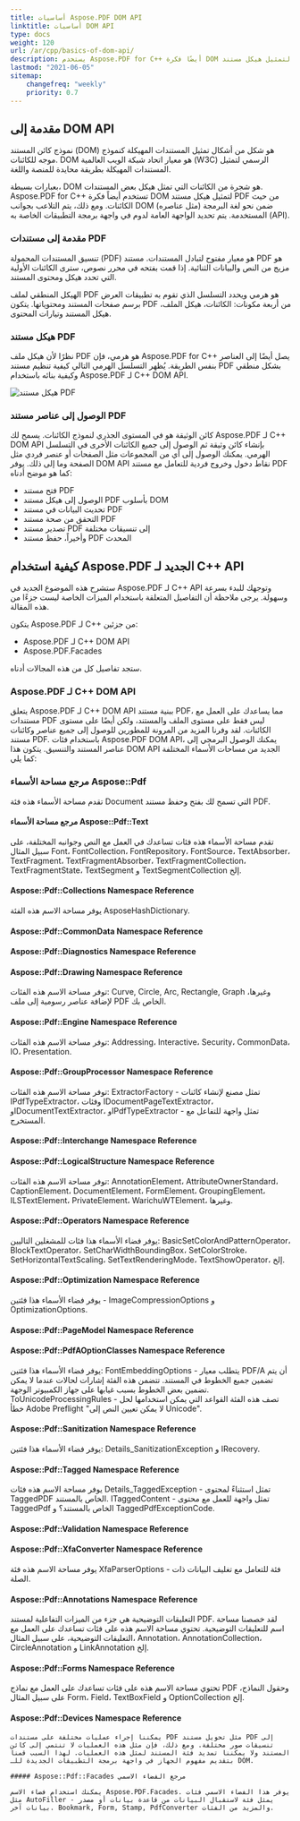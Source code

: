 ```yaml
---
title: أساسيات Aspose.PDF DOM API
linktitle: أساسيات DOM API
type: docs
weight: 120
url: /ar/cpp/basics-of-dom-api/
description: يستخدم Aspose.PDF for C++ أيضًا فكرة DOM لتمثيل هيكل مستند PDF من حيث الكائنات. هنا يمكنك قراءة وصف هذا الهيكل.
lastmod: "2021-06-05"
sitemap:
    changefreq: "weekly"
    priority: 0.7
---
```


## مقدمة إلى DOM API

نموذج كائن المستند (DOM) هو شكل من أشكال تمثيل المستندات المهيكلة كنموذج موجه للكائنات. DOM هو معيار اتحاد شبكة الويب العالمية (W3C) الرسمي لتمثيل المستندات المهيكلة بطريقة محايدة للمنصة واللغة.

بعبارات بسيطة، DOM هو شجرة من الكائنات التي تمثل هيكل بعض المستندات. Aspose.PDF for C++ تستخدم أيضاً فكرة DOM لتمثيل هيكل مستند PDF من حيث الكائنات. ومع ذلك، يتم التلاعب بجوانب DOM (مثل عناصره) ضمن نحو لغة البرمجة المستخدمة. يتم تحديد الواجهة العامة لدوم في واجهة برمجة التطبيقات الخاصة به (API).

### مقدمة إلى مستندات PDF

تنسيق المستندات المحمولة (PDF) هو معيار مفتوح لتبادل المستندات. مستند PDF هو مزيج من النص والبيانات الثنائية. إذا قمت بفتحه في محرر نصوص، سترى الكائنات الأولية التي تحدد هيكل ومحتوى المستند.

الهيكل المنطقي لملف PDF هو هرمي ويحدد التسلسل الذي تقوم به تطبيقات العرض برسم صفحات المستند ومحتوياتها. يتكون PDF من أربعة مكونات: الكائنات، هيكل الملف، هيكل المستند وتيارات المحتوى.

### هيكل مستند PDF

نظرًا لأن هيكل ملف PDF هو هرمي، فإن Aspose.PDF for C++ يصل أيضًا إلى العناصر بنفس الطريقة. يُظهر التسلسل الهرمي التالي كيفية تنظيم مستند PDF بشكل منطقي وكيفية بنائه باستخدام Aspose.PDF لـ C++ DOM API.

![هيكل مستند PDF](../images/structure.png)

### الوصول إلى عناصر مستند PDF

كائن الوثيقة هو في المستوى الجذري لنموذج الكائنات. يسمح لك Aspose.PDF لـ C++ DOM API بإنشاء كائن وثيقة ثم الوصول إلى جميع الكائنات الأخرى في التسلسل الهرمي. يمكنك الوصول إلى أي من المجموعات مثل الصفحات أو عنصر فردي مثل الصفحة وما إلى ذلك. يوفر DOM API نقاط دخول وخروج فردية للتعامل مع مستند PDF كما هو موضح أدناه:

- فتح مستند PDF
- الوصول إلى هيكل مستند PDF بأسلوب DOM
- تحديث البيانات في مستند PDF
- التحقق من صحة مستند PDF
- تصدير مستند PDF إلى تنسيقات مختلفة
- وأخيراً، حفظ مستند PDF المحدث

## كيفية استخدام Aspose.PDF الجديد لـ C++ API

ستشرح هذه الموضوع الجديد في Aspose.PDF لـ C++ API وتوجهك للبدء بسرعة وسهولة. يرجى ملاحظة أن التفاصيل المتعلقة باستخدام الميزات الخاصة ليست جزءًا من هذه المقالة.

يتكون Aspose.PDF لـ C++ من جزئين:

- Aspose.PDF لـ C++ DOM API
- Aspose.PDF.Facades

ستجد تفاصيل كل من هذه المجالات أدناه.

### Aspose.PDF لـ C++ DOM API

يتعلق Aspose.PDF لـ C++ DOM API ببنية مستند PDF، مما يساعدك على العمل مع مستندات PDF ليس فقط على مستوى الملف والمستند، ولكن أيضًا على مستوى الكائنات. لقد وفرنا المزيد من المرونة للمطورين للوصول إلى جميع عناصر وكائنات مستند PDF. باستخدام فئات Aspose.PDF DOM API، يمكنك الوصول البرمجي إلى عناصر المستند والتنسيق. يتكون هذا DOM API الجديد من مساحات الأسماء المختلفة كما يلي:

### مرجع مساحة الأسماء Aspose::Pdf

تقدم مساحة الأسماء هذه فئة Document التي تسمح لك بفتح وحفظ مستند PDF.

#### مرجع مساحة الأسماء Aspose::Pdf::Text

تقدم مساحة الأسماء هذه فئات تساعدك في العمل مع النص وجوانبه المختلفة، على سبيل المثال Font، FontCollection، FontRepository، FontSource، TextAbsorber، TextFragment، TextFragmentAbsorber، TextFragmentCollection، TextFragmentState، TextSegment و TextSegmentCollection إلخ.
#### Aspose::Pdf::Collections Namespace Reference

يوفر مساحة الاسم هذه الفئة AsposeHashDictionary.

#### Aspose::Pdf::CommonData Namespace Reference

#### Aspose::Pdf::Diagnostics Namespace Reference

#### Aspose::Pdf::Drawing Namespace Reference

توفر مساحة الاسم هذه الفئات: Curve, Circle, Arc, Rectangle, Graph وغيرها، لإضافة عناصر رسومية إلى ملف PDF الخاص بك.

#### Aspose::Pdf::Engine Namespace Reference

توفر مساحة الاسم هذه الفئات: Addressing، Interactive، Security، CommonData، IO، Presentation.

#### Aspose::Pdf::GroupProcessor Namespace Reference

توفر مساحة الاسم هذه الفئات: ExtractorFactory - تمثل مصنع لإنشاء كائنات IPdfTypeExtractor، وفئات IDocumentPageTextExtractor، وIDocumentTextExtractor، وIPdfTypeExtractor - تمثل واجهة للتفاعل مع المستخرج.

#### Aspose::Pdf::Interchange Namespace Reference

#### Aspose::Pdf::LogicalStructure Namespace Reference

توفر مساحة الاسم هذه الفئات: AnnotationElement، AttributeOwnerStandard، CaptionElement، DocumentElement، FormElement، GroupingElement، ILSTextElement، PrivateElement، WarichuWTElement، وغيرها.

#### Aspose::Pdf::Operators Namespace Reference

يوفر فضاء الأسماء هذا فئات للمشغلين التاليين: BasicSetColorAndPatternOperator، BlockTextOperator، SetCharWidthBoundingBox، SetColorStroke، SetHorizontalTextScaling، SetTextRenderingMode، TextShowOperator، إلخ.

#### Aspose::Pdf::Optimization Namespace Reference

يوفر فضاء الأسماء هذا فئتين - ImageCompressionOptions و OptimizationOptions.

#### Aspose::Pdf::PageModel Namespace Reference

#### Aspose::Pdf::PdfAOptionClasses Namespace Reference

يوفر فضاء الأسماء هذا فئتين: FontEmbeddingOptions - يتطلب معيار PDF/A أن يتم تضمين جميع الخطوط في المستند. تتضمن هذه الفئة إشارات لحالات عندما لا يمكن تضمين بعض الخطوط بسبب غيابها على جهاز الكمبيوتر الوجهة. ToUnicodeProcessingRules - تصف هذه الفئة القواعد التي يمكن استخدامها لحل خطأ Adobe Preflight "لا يمكن تعيين النص إلى Unicode".

#### Aspose::Pdf::Sanitization Namespace Reference

يوفر فضاء الأسماء هذا فئتين: Details_SanitizationException و IRecovery.

#### Aspose::Pdf::Tagged Namespace Reference

يوفر مساحة الاسم هذه فئات Details_TaggedException - تمثل استثناءً لمحتوى TaggedPDF الخاص بالمستند. ITaggedContent - تمثل واجهة للعمل مع محتوى TaggedPdf الخاص بالمستند؟ و TaggedPdfExceptionCode.

#### Aspose::Pdf::Validation Namespace Reference

#### Aspose::Pdf::XfaConverter Namespace Reference

يوفر مساحة الاسم هذه فئة XfaParserOptions - فئة للتعامل مع تغليف البيانات ذات الصلة.

#### Aspose::Pdf::Annotations Namespace Reference

التعليقات التوضيحية هي جزء من الميزات التفاعلية لمستند PDF. لقد خصصنا مساحة اسم للتعليقات التوضيحية. تحتوي مساحة الاسم هذه على فئات تساعدك على العمل مع التعليقات التوضيحية، على سبيل المثال، Annotation، AnnotationCollection، CircleAnnotation و LinkAnnotation إلخ.

#### Aspose::Pdf::Forms Namespace Reference

تحتوي مساحة الاسم هذه على فئات تساعدك على العمل مع نماذج PDF وحقول النماذج، على سبيل المثال Form، Field، TextBoxField و OptionCollection إلخ.

#### Aspose::Pdf::Devices Namespace Reference

```
يمكننا إجراء عمليات مختلفة على مستندات PDF مثل تحويل مستند PDF إلى تنسيقات صور مختلفة. ومع ذلك، فإن مثل هذه العمليات لا تنتمي إلى كائن المستند ولا يمكننا تمديد فئة المستند لمثل هذه العمليات. لهذا السبب قمنا بتقديم مفهوم الجهاز في واجهة برمجة التطبيقات الجديدة للـ DOM.

##### Aspose::Pdf::Facades مرجع الفضاء الاسمي

يمكنك استخدام فضاء الاسم Aspose.PDF.Facades. يوفر هذا الفضاء الاسمي فئات مثل AutoFiller - يمثل فئة لاستقبال البيانات من قاعدة بيانات أو مصدر بيانات آخر. Bookmark, Form, Stamp, PdfConverter والمزيد من الفئات.
```